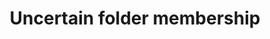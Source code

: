---
category: Shit user stories
goal: cannot accidentally reveal confidential information
title: Uncertain folder membership
what: lose track of who has access to the folder
who: creator of a shared folder
---